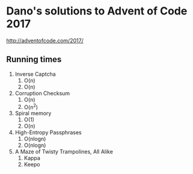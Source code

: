 # Dano's solutions to Advent of Code 2017

<http://adventofcode.com/2017/>

## Running times

1. Inverse Captcha
    1. O(n)
    1. O(n)
1. Corruption Checksum
    1. O(n)
    1. O(n<sup>2</sup>)
1. Spiral memory
    1. O(1)
    1. O(n)
1. High-Entropy Passphrases
    1. O(nlogn)
    1. O(nlogn)
1. A Maze of Twisty Trampolines, All Alike
    1. Kappa
    1. Keepo